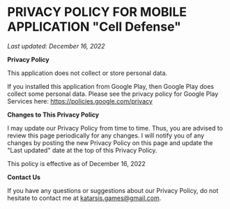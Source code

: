 # PRIVACY POLICY FOR MOBILE APPLICATION "Cell Defense"

*Last updated: December 16, 2022*

**Privacy Policy**

This application does not collect or store personal data.

If you installed this application from Google Play, then Google Play does collect some personal data. Please see the privacy policy for Google Play Services here: https://policies.google.com/privacy

**Changes to This Privacy Policy**

I may update our Privacy Policy from time to time. Thus, you are advised to review this page periodically for any changes. I will notify you of any changes by posting the new Privacy Policy on this page and update the "Last updated" date at the top of this Privacy Policy. 

This policy is effective as of December 16, 2022

**Contact Us**

If you have any questions or suggestions about our Privacy Policy, do not hesitate to contact me at katarsis.games@gmail.com.

